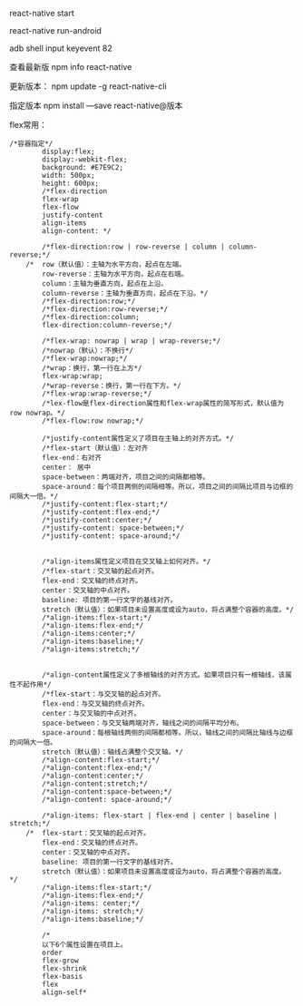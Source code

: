 react-native start

react-native run-android

adb shell input keyevent 82

查看最新版
npm info react-native

更新版本：
npm update -g react-native-cli

指定版本
npm install —save react-native@版本

flex常用：

	/*容器指定*/
			display:flex;
			display:-webkit-flex;
			background: #E7E9C2;
			width: 500px;
			height: 600px;
			/*flex-direction
			flex-wrap
			flex-flow
			justify-content
			align-items
			align-content: */

			/*flex-direction:row | row-reverse | column | column-reverse;*/
		/*	row（默认值）：主轴为水平方向，起点在左端。
			row-reverse：主轴为水平方向，起点在右端。
			column：主轴为垂直方向，起点在上沿。
			column-reverse：主轴为垂直方向，起点在下沿。*/
			/*flex-direction:row;*/
			/*flex-direction:row-reverse;*/
			/*flex-direction:column;
			flex-direction:column-reverse;*/
		
			/*flex-wrap: nowrap | wrap | wrap-reverse;*/
			/*nowrap（默认）：不换行*/
			/*flex-wrap:nowrap;*/
			/*wrap：换行，第一行在上方*/
			flex-wrap:wrap;
			/*wrap-reverse：换行，第一行在下方。*/
			/*flex-wrap:wrap-reverse;*/
			/*lex-flow是flex-direction属性和flex-wrap属性的简写形式，默认值为row nowrap。*/
			/*flex-flow:row nowrap;*/

			/*justify-content属性定义了项目在主轴上的对齐方式。*/
			/*flex-start（默认值）：左对齐
			flex-end：右对齐
			center： 居中
			space-between：两端对齐，项目之间的间隔都相等。
			space-around：每个项目两侧的间隔相等。所以，项目之间的间隔比项目与边框的间隔大一倍。*/
			/*justify-content:flex-start;*/
			/*justify-content:flex-end;*/
			/*justify-content:center;*/
			/*justify-content: space-between;*/
			/*justify-content: space-around;*/


			/*align-items属性定义项目在交叉轴上如何对齐。*/
			/*flex-start：交叉轴的起点对齐。
			flex-end：交叉轴的终点对齐。
			center：交叉轴的中点对齐。
			baseline: 项目的第一行文字的基线对齐。
			stretch（默认值）：如果项目未设置高度或设为auto，将占满整个容器的高度。*/
			/*align-items:flex-start;*/
			/*align-items:flex-end;*/
			/*align-items:center;*/
			/*align-items:baseline;*/
			/*align-items:stretch;*/


			/*align-content属性定义了多根轴线的对齐方式。如果项目只有一根轴线，该属性不起作用*/
			/*flex-start：与交叉轴的起点对齐。
			flex-end：与交叉轴的终点对齐。
			center：与交叉轴的中点对齐。
			space-between：与交叉轴两端对齐，轴线之间的间隔平均分布。
			space-around：每根轴线两侧的间隔都相等。所以，轴线之间的间隔比轴线与边框的间隔大一倍。
			stretch（默认值）：轴线占满整个交叉轴。*/
			/*align-content:flex-start;*/
			/*align-content:flex-end;*/
			/*align-content:center;*/
			/*align-content:stretch;*/
			/*align-content:space-between;*/
			/*align-content: space-around;*/

			/*align-items: flex-start | flex-end | center | baseline | stretch;*/
		/*	flex-start：交叉轴的起点对齐。
			flex-end：交叉轴的终点对齐。
			center：交叉轴的中点对齐。
			baseline: 项目的第一行文字的基线对齐。
			stretch（默认值）：如果项目未设置高度或设为auto，将占满整个容器的高度。 */
			/*align-items:flex-start;*/
			/*align-items:flex-end;*/
			/*align-items: center;*/
			/*align-items: stretch;*/
			/*align-items:baseline;*/

			/*
			以下6个属性设置在项目上。
			order
			flex-grow
			flex-shrink
			flex-basis
			flex
			align-self*